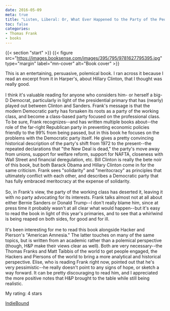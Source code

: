 ```yaml
---
date: 2016-05-09
meta: true
title: "Listen, Liberal: Or, What Ever Happened to the Party of the People"
toc: false
categories:
- Thomas Frank
- books
---
```


{{< section "start" >}}
{{< figure src="https://images.booksense.com/images/395/795/9781627795395.jpg" type="margin" label="mn-cover" alt="Book cover" >}}

This is an entertaining, persuasive, polemical book. I ran across it because I read an excerpt from it in Harper's, about Hillary Clinton, that I thought was really good.<br /><br />I think it's valuable reading for anyone who considers him- or herself a big-D Democrat, particularly in light of the presidential primary that has (nearly) played out between Clinton and Sanders. Frank's message is that the modern Democratic party has forsaken its roots as a party of the working class, and become a class-based party focused on the professional class. To be sure, Frank recognizes--and has written multiple books about--the role of the far-right Republican party in preventing economic policies friendly to the 99% from being passed, but in this book he focuses on the problems with the Democratic party itself. He gives a pretty convincing historical description of the party's shift from 1972 to the present--the repeated declarations that "the New Deal is dead," the party's move away from unions, support for welfare reform, support for NAFTA, closeness with Wall Street and financial deregulation, etc. Bill Clinton is really the bete noir of this book, but both Barack Obama and Hillary Clinton come in for the same criticism. Frank sees "solidarity" and "meritocracy" as principles that ultimately conflict with each other, and describes a Democratic party that has fully embraced meritocracy at the expense of solidarity.<br /><br />So, in Frank's view, the party of the working class has deserted it, leaving it with no party advocating for its interests. Frank talks almost not at all about either Bernie Sanders or Donald Trump--I don't really blame him, since at press time it probably wasn't at all clear what would happen--but it's easy to read the book in light of this year's primaries, and to see that a whirlwind is being reaped on both sides, for good and for ill.<br /><br />It's been interesting for me to read this book alongside Hacker and Pierson's "American Amnesia." The latter touches on many of the same topics, but is written from an academic rather than a polemical perspective (though, H&amp;P make their views clear as well). Both are very necessary--the Thomas Franks and Matt Taibbis of the world to get people engaged, the Hackers and Piersons of the world to bring a more analytical and historical perspective. Elise, who is reading Frank right now, pointed out that he's very pessimistic--he really doesn't point to any signs of hope, or sketch a way forward. It can be pretty discouraging to read him, and I appreciated the more positive notes that H&amp;P brought to the table while still being realistic.

My rating: 4 stars  

[IndieBound](https://www.indiebound.org/book/9781627795395)
